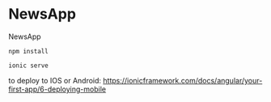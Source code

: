 # NewsApp
NewsApp


```
npm install
```

```
ionic serve
```

to deploy to IOS or Android: https://ionicframework.com/docs/angular/your-first-app/6-deploying-mobile
